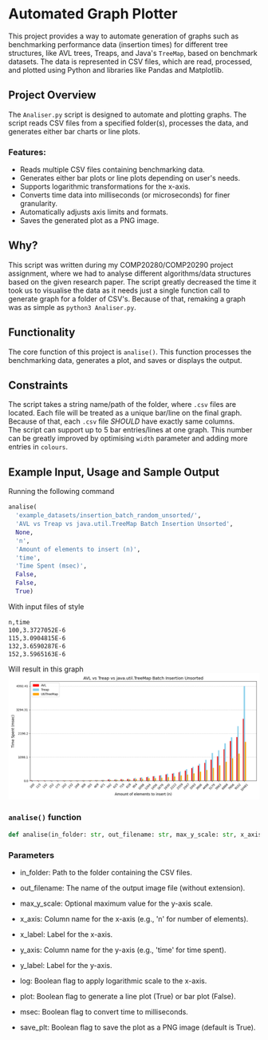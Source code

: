 # Automated Graph Plotter

This project provides a way to automate generation of graphs such as benchmarking performance data (insertion times) for different tree structures, like AVL trees, Treaps, and Java's `TreeMap`, based on benchmark datasets. The data is represented in CSV files, which are read, processed, and plotted using Python and libraries like Pandas and Matplotlib.

## Project Overview

The `Analiser.py` script is designed to automate and plotting graphs. The script reads CSV files from a specified folder(s), processes the data, and generates either bar charts or line plots.

### Features:
- Reads multiple CSV files containing benchmarking data.
- Generates either bar plots or line plots depending on user's needs.
- Supports logarithmic transformations for the x-axis.
- Converts time data into milliseconds (or microseconds) for finer granularity.
- Automatically adjusts axis limits and formats.
- Saves the generated plot as a PNG image.

## Why?

This script was written during my COMP20280/COMP20290 project assignment, where we had to analyse different algorithms/data structures based on the given research paper. 
The script greatly decreased the time it took us to visualise the data as it needs just a single function call to generate graph for a folder of CSV's. Because of that, remaking a graph was as simple as `python3 Analiser.py`.

## Functionality

The core function of this project is `analise()`. This function processes the benchmarking data, generates a plot, and saves or displays the output.

## Constraints
The script takes a string name/path of the folder, where `.csv` files are located. Each file will be treated as a unique bar/line on the final graph. Because of that, each `.csv` file *SHOULD* have exactly same columns.  
The script can support up to 5 bar entries/lines at one graph. This number can be greatly improved by optimising `width` parameter and adding more entries in `colours`.

## Example Input, Usage and Sample Output
Running the following command
```python
analise(
  'example_datasets/insertion_batch_random_unsorted/', 
  'AVL vs Treap vs java.util.TreeMap Batch Insertion Unsorted',
  None,
  'n',
  'Amount of elements to insert (n)',
  'time',
  'Time Spent (msec)',
  False,
  False,
  True)
```
With input files of style
```
n,time
100,3.3727052E-6
115,3.0904815E-6
132,3.6590287E-6
152,3.5965163E-6
```
Will result in this graph
![Insertion Time Plot](AVL%20vs%20Treap%20vs%20java.util.TreeMap%20Batch%20Insertion%20Unsorted.png)


### `analise()` function

```python
def analise(in_folder: str, out_filename: str, max_y_scale: str, x_axis: str, x_label: str, y_axis: str, y_label: str, log: bool, plot: bool, msec: bool, save_plt: bool = True) -> None:
```
### Parameters
* in_folder: Path to the folder containing the CSV files.

* out_filename: The name of the output image file (without extension).

* max_y_scale: Optional maximum value for the y-axis scale.

* x_axis: Column name for the x-axis (e.g., 'n' for number of elements).

* x_label: Label for the x-axis.

* y_axis: Column name for the y-axis (e.g., 'time' for time spent).

* y_label: Label for the y-axis.

* log: Boolean flag to apply logarithmic scale to the x-axis.

* plot: Boolean flag to generate a line plot (True) or bar plot (False).

* msec: Boolean flag to convert time to milliseconds.

* save_plt: Boolean flag to save the plot as a PNG image (default is True).
